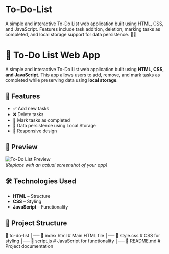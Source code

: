 # To-Do-List
A simple and interactive To-Do List web application built using HTML, CSS, and JavaScript. Features include task addition, deletion, marking tasks as completed, and local storage support for data persistence. 🚀✅
# 📝 To-Do List Web App

A simple and interactive To-Do List web application built using **HTML, CSS, and JavaScript**. This app allows users to add, remove, and mark tasks as completed while preserving data using **local storage**.

## 🚀 Features

- ✅ Add new tasks  
- ❌ Delete tasks  
- 🎯 Mark tasks as completed  
- 🔄 Data persistence using Local Storage  
- 📱 Responsive design  

## 📸 Preview

![To-Do List Preview](screenshot.png)  
*(Replace with an actual screenshot of your app)*  

## 🛠️ Technologies Used

- **HTML** – Structure  
- **CSS** – Styling  
- **JavaScript** – Functionality  

## 📂 Project Structure
📁 to-do-list │── 📄 index.html # Main HTML file │── 📄 style.css # CSS for styling │── 📄 script.js # JavaScript for functionality │── 📄 README.md # Project documentation

